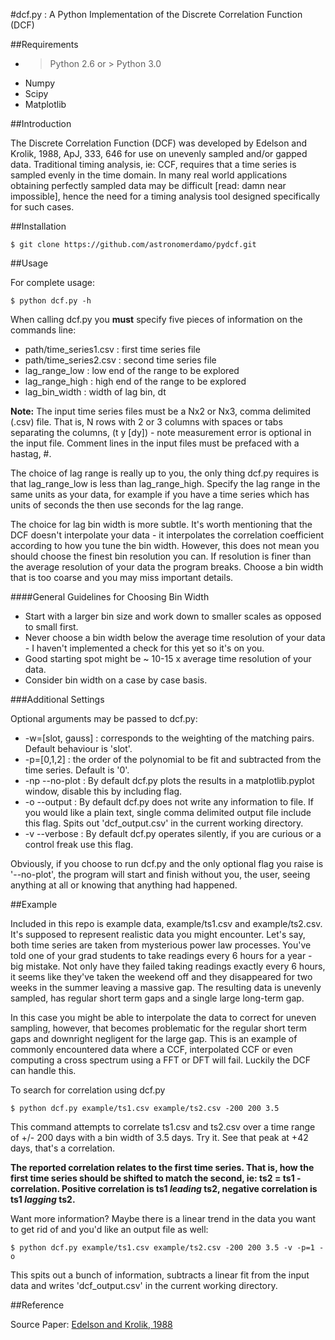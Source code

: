#dcf.py : A Python Implementation of the Discrete Correlation Function (DCF)

##Requirements

* > Python 2.6 or > Python 3.0
* Numpy
* Scipy
* Matplotlib

##Introduction

The Discrete Correlation Function (DCF) was developed by Edelson and Krolik, 1988, ApJ, 333, 646 for use on unevenly sampled and/or gapped data. Traditional timing analysis, ie: CCF, requires that a time series is sampled evenly in the time domain. In many real world applications obtaining perfectly sampled data may be difficult [read: damn near impossible], hence the need for a timing analysis tool designed specifically for such cases.

##Installation

`
$ git clone https://github.com/astronomerdamo/pydcf.git
`

##Usage

For complete usage:

`
$ python dcf.py -h
`

When calling dcf.py you **must** specify five pieces of information on the commands line:

* path/time_series1.csv : first time series file
* path/time_series2.csv : second time series file
* lag_range_low : low end of the range to be explored
* lag_range_high : high end of the range to be explored
* lag_bin_width : width of lag bin, dt

**Note:** The input time series files must be a Nx2 or Nx3, comma delimited (.csv) file. That is, N rows with 2 or 3 columns with spaces or tabs separating the columns, (t y [dy]) - note measurement error is optional in the input file. Comment lines in the input files must be prefaced with a hastag, #.

The choice of lag range is really up to you, the only thing dcf.py requires is that lag_range_low is less than lag_range_high. Specify the lag range in the same units as your data, for example if you have a time series which has units of seconds the then use seconds for the lag range.

The choice for lag bin width is more subtle. It's worth mentioning that the DCF doesn't interpolate your data - it interpolates the correlation coefficient according to how you tune the bin width. However, this does not mean you should choose the finest bin resolution you can. If resolution is finer than the average resolution of your data the program breaks. Choose a bin width that is too coarse and you may miss important details.

####General Guidelines for Choosing Bin Width

* Start with a larger bin size and work down to smaller scales as opposed to small first.
* Never choose a bin width below the average time resolution of your data - I haven't implemented a check for this yet so it's on you.
* Good starting spot might be ~ 10-15 x average time resolution of your data.
* Consider bin width on a case by case basis.

###Additional Settings

Optional arguments may be passed to dcf.py:

* -w=[slot, gauss] : corresponds to the weighting of the matching pairs. Default behaviour is 'slot'.
* -p=[0,1,2] : the order of the polynomial to be fit and subtracted from the time series. Default is '0'.
* -np --no-plot : By default dcf.py plots the results in a matplotlib.pyplot window, disable this by including flag.
* -o --output : By default dcf.py does not write any information to file. If you would like a plain text, single comma delimited output file include this flag. Spits out 'dcf_output.csv' in the current working directory.
* -v --verbose : By default dcf.py operates silently, if you are curious or a control freak use this flag.

Obviously, if you choose to run dcf.py and the only optional flag you raise is '--no-plot', the program will start and finish without you, the user, seeing anything at all or knowing that anything had happened.

##Example

Included in this repo is example data, example/ts1.csv and example/ts2.csv. It's supposed to represent realistic data you might encounter. Let's say, both time series are taken from mysterious power law processes. You've told one of your grad students to take readings every 6 hours for a year - big mistake. Not only have they failed taking readings exactly every 6 hours, it seems like they've taken the weekend off and they disappeared for two weeks in the summer leaving a massive gap. The resulting data is unevenly sampled, has regular short term gaps and a single large long-term gap.

In this case you might be able to interpolate the data to correct for uneven sampling, however, that becomes problematic for the regular short term gaps and downright negligent for the large gap. This is an example of commonly encountered data where a CCF, interpolated CCF or even computing a cross spectrum using a FFT or DFT will fail. Luckily the DCF can handle this.

To search for correlation using dcf.py

`
$ python dcf.py example/ts1.csv example/ts2.csv -200 200 3.5
`

This command attempts to correlate ts1.csv and ts2.csv over a time range of +/- 200 days with a bin width of 3.5 days. Try it. See that peak at +42 days, that's a correlation.

**The reported correlation relates to the first time series. That is, how the first time series should be shifted to match the second, ie: ts2 = ts1 - correlation. Positive correlation is ts1 *leading* ts2, negative correlation is ts1 *lagging* ts2.**

Want more information? Maybe there is a linear trend in the data you want to get rid of and you'd like an output file as well:

`
$ python dcf.py example/ts1.csv example/ts2.csv -200 200 3.5 -v -p=1 -o
`

This spits out a bunch of information, subtracts a linear fit from the input data and writes 'dcf_output.csv' in the current working directory.

##Reference

Source Paper: [Edelson and Krolik, 1988](http://articles.adsabs.harvard.edu/full/1988ApJ...333..646E)
